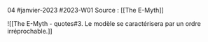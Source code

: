 04 #janvier-2023 #2023-W01
Source : [[The E-Myth]]

![[The E-Myth - quotes#3. Le modèle se caractérisera par un ordre irréprochable.]]